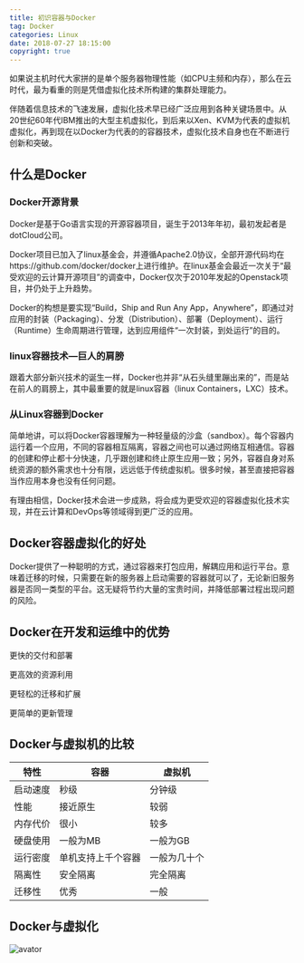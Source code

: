 ```yaml
---
title: 初识容器与Docker
tag: Docker
categories: Linux
date: 2018-07-27 18:15:00
copyright: true
---
```


如果说主机时代大家拼的是单个服务器物理性能（如CPU主频和内存），那么在云时代，最为看重的则是凭借虚拟化技术所构建的集群处理能力。

伴随着信息技术的飞速发展，虚拟化技术早已经广泛应用到各种关键场景中。从20世纪60年代IBM推出的大型主机虚拟化，到后来以Xen、KVM为代表的虚拟机虚拟化，再到现在以Docker为代表的的容器技术，虚拟化技术自身也在不断进行创新和突破。

<!--more-->

## 什么是Docker

### Docker开源背景

Docker是基于Go语言实现的开源容器项目，诞生于2013年年初，最初发起者是dotCloud公司。

Docker项目已加入了linux基金会，并遵循Apache2.0协议，全部开源代码均在https://github.com/docker/docker上进行维护。在linux基金会最近一次关于“最受欢迎的云计算开源项目”的调查中，Docker仅次于2010年发起的Openstack项目，并仍处于上升趋势。

Docker的构想是要实现“Build，Ship and Run Any App，Anywhere”，即通过对应用的封装（Packaging）、分发（Distribution）、部署（Deployment）、运行（Runtime）生命周期进行管理，达到应用组件“一次封装，到处运行”的目的。

### linux容器技术—巨人的肩膀

跟着大部分新兴技术的诞生一样，Docker也并非“从石头缝里蹦出来的”，而是站在前人的肩膀上，其中最重要的就是linux容器（linux Containers，LXC）技术。

### 从Linux容器到Docker

简单地讲，可以将Docker容器理解为一种轻量级的沙盒（sandbox）。每个容器内运行着一个应用，不同的容器相互隔离，容器之间也可以通过网络互相通信。容器的创建和停止都十分快速，几乎跟创建和终止原生应用一致；另外，容器自身对系统资源的额外需求也十分有限，远远低于传统虚拟机。很多时候，甚至直接把容器当作应用本身也没有任何问题。

有理由相信，Docker技术会进一步成熟，将会成为更受欢迎的容器虚拟化技术实现，并在云计算和DevOps等领域得到更广泛的应用。

## Docker容器虚拟化的好处

Docker提供了一种聪明的方式，通过容器来打包应用，解耦应用和运行平台。意味着迁移的时候，只需要在新的服务器上启动需要的容器就可以了，无论新旧服务器是否同一类型的平台。这无疑将节约大量的宝贵时间，并降低部署过程出现问题的风险。

## Docker在开发和运维中的优势

更快的交付和部署

更高效的资源利用

更轻松的迁移和扩展

更简单的更新管理

## Docker与虚拟机的比较

| **特性** | **容器**           | **虚拟机**   |
| -------- | ------------------ | ------------ |
| 启动速度 | 秒级               | 分钟级       |
| 性能     | 接近原生           | 较弱         |
| 内存代价 | 很小               | 较多         |
| 硬盘使用 | 一般为MB           | 一般为GB     |
| 运行密度 | 单机支持上千个容器 | 一般为几十个 |
| 隔离性   | 安全隔离           | 完全隔离     |
| 迁移性   | 优秀               | 一般         |

## Docker与虚拟化

![avator](/images/docker1.png)